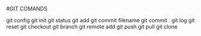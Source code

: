 #GIT COMANDS

git config
git init
git status
git add
git commit filename
git commit .
git log
git reset
git checkout
git branch
git remote add
git push
git pull
git clone
